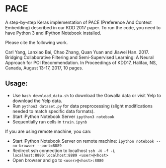 # PACE
A step-by-step Keras implementation of PACE (Preference And Context Embedding) described in our KDD 2017 paper. To run the code, you need to have Python 3 and iPython Notebook installed.

Please cite the following work.

Carl Yang, Lanxiao Bai, Chao Zhang,  Quan Yuan and Jiawei Han. 2017. Bridging Collaborative Filtering and Semi-Supervised Learning: A Neural Approach for POI Recommendation. In Proceedings of KDD17, Halifax, NS, Canada, August 13-17, 2017, 10 pages.

## Usage:
* Use `bash download_data.sh` to download the Gowalla data or visit Yelp to download the Yelp data.
* Run `python3 dataset.py` for data preprocessing (slight modifications needed to match specific data formats).
* Start iPython Notebook Server `ipython3 notebook`
* Sequentially run cells in `train.ipynb`

If you are using remote machine, you can:
* Start iPython Notebook Server on remote machine: `ipython notebook --no-browser --port=8889`
* Redirect ssh connection to localhost `ssh -N -f -L localhost:8880:localhost:8889 <user>@<host>`
* Open browser and go to `<user>@<host>:8880`
